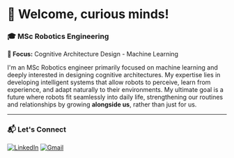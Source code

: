 # 👋 Welcome, curious minds!

### 🎓 MSc Robotics Engineering  
**🤖 Focus:** Cognitive Architecture Design - Machine Learning

I'm an MSc Robotics engineer primarily focused on machine learning and deeply interested in designing cognitive architectures. My expertise lies in developing intelligent systems that allow robots to perceive, learn from experience, and adapt naturally to their environments. My ultimate goal is a future where robots fit seamlessly into daily life, strengthening our routines and relationships by growing **alongside us**, rather than just for us.

---

### 📬 Let's Connect

[![LinkedIn](https://img.shields.io/badge/-LinkedIn-0A66C2?style=for-the-badge&logo=linkedin&logoColor=white)](https://www.linkedin.com/in/abaeiannima/)
[![Gmail](https://img.shields.io/badge/-Email-D14836?style=for-the-badge&logo=gmail&logoColor=white)](mailto:abaeiannima@gmail.com)
